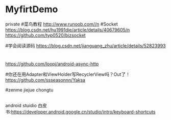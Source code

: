 # MyfirtDemo
private
#菜鸟教程
http://www.runoob.com//n
#Socket
https://blog.csdn.net/hu1991die/article/details/40679605/n
https://github.com/typ0520/bizsocket

#学会阅读源码
https://blog.csdn.net/jianguang_zhu/article/details/52823993

#
https://github.com/loopj/android-async-http

#你还在用Adapter和ViewHolder写RecyclerView吗？Out了！
https://github.com/ssseasonnn/Yaksa


#zenme jiejue chongtu

##
android stuidio 白皮书:https://developer.android.google.cn/studio/intro/keyboard-shortcuts

